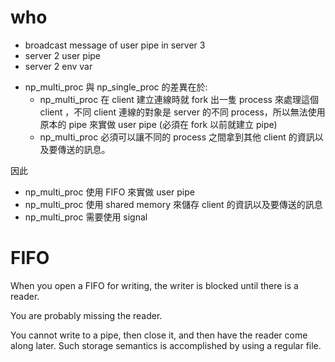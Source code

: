 # who
- broadcast message of user pipe in server 3
- server 2 user pipe
- server 2 env var

  
* np_multi_proc 與 np_single_proc 的差異在於:
  - np_multi_proc 在 client 建立連線時就 fork 出一隻 process 來處理這個 client ，不同 client 連線的對象是 server 的不同 process，所以無法使用原本的 pipe 來實做 user pipe (必須在 fork 以前就建立 pipe)
  - np_multi_proc 必須可以讓不同的 process 之間拿到其他 client 的資訊以及要傳送的訊息。

因此

 - np_multi_proc 使用 FIFO 來實做 user pipe
 - np_multi_proc 使用 shared memory 來儲存 client 的資訊以及要傳送的訊息
 - np_multi_proc 需要使用 signal


 # FIFO

 When you open a FIFO for writing, the writer is blocked until there is a reader.

 You are probably missing the reader.

 You cannot write to a pipe, then close it, and then have the reader come along later. Such storage semantics is accomplished by using a regular file.
